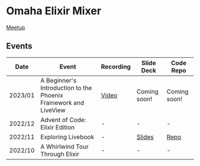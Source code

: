 # Omaha Elixir Mixer

[Meetup](https://www.meetup.com/omaha-elixir-mixer/)

<!-- Discord -->

<!-- YouTube -->

## Events
|Date|Event|Recording|Slide Deck|Code Repo|
|----|-----|---------|----------|---------|
|2023/01|A Beginner's Introduction to the Phoenix Framework and LiveView|[Video](https://www.youtube.com/watch?v=cPrfuWXw9LM)|Coming soon!|Coming soon!|
|2022/12|Advent of Code: Elixir Edition|-|-|-|
|2022/11|Exploring Livebook|-|[Slides](https://github.com/omaha-elixir-mixer/ExploringLivebook/blob/main/slides/presentation.md)|[Repo](https://github.com/omaha-elixir-mixer/ExploringLivebook)|
|2022/10|A Whirlwind Tour Through Elixir|-|-|-|